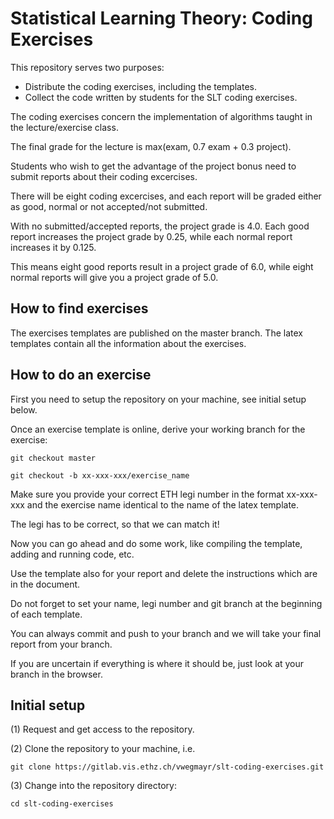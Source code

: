 # Statistical Learning Theory: Coding Exercises #

This repository serves two purposes:
* Distribute the coding exercises, including the templates.
* Collect the code written by students for the SLT coding exercises.

The coding exercises concern the implementation of algorithms taught in the lecture/exercise class.

The final grade for the lecture is max(exam, 0.7 exam + 0.3 project). 

Students who wish to get the advantage of the project bonus need to submit reports about their coding excercises.

There will be eight coding excercises, and each report will be graded either as good, normal or not accepted/not submitted. 

With no submitted/accepted reports, the project grade is 4.0. Each good report increases the project grade by 0.25, while each normal report increases it by 0.125.

This means eight good reports result in a project grade of 6.0, while eight normal reports will give you a project grade of 5.0. 

## How to find exercises ##
The exercises templates are published on the master branch. The latex templates contain all the information about the exercises.

## How to do an exercise ##
First you need to setup the repository on your machine, see initial setup below.

Once an exercise template is online, derive your working branch for the exercise:

```git checkout master```

```git checkout -b xx-xxx-xxx/exercise_name```

Make sure you provide your correct ETH legi number in the format xx-xxx-xxx and the exercise name identical to the name of the latex template.

The legi has to be correct, so that we can match it!

Now you can go ahead and do some work, like compiling the template, adding and running code, etc.

Use the template also for your report and delete the instructions which are in the document.

Do not forget to set your name, legi number and git branch at the beginning of each template.

You can always commit and push to your branch and we will take your final report from your branch.

If you are uncertain if everything is where it should be, just look at your branch in the browser.

## Initial setup ##

(1) Request and get access to the repository.

(2) Clone the repository to your machine, i.e.

```git clone https://gitlab.vis.ethz.ch/vwegmayr/slt-coding-exercises.git```

(3) Change into the repository directory:
    
```cd slt-coding-exercises```